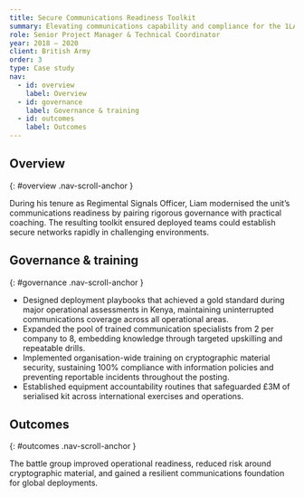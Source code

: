 ```yaml
---
title: Secure Communications Readiness Toolkit
summary: Elevating communications capability and compliance for the 1LANCS battle group across multinational deployments.
role: Senior Project Manager & Technical Coordinator
year: 2018 – 2020
client: British Army
order: 3
type: Case study
nav:
  - id: overview
    label: Overview
  - id: governance
    label: Governance & training
  - id: outcomes
    label: Outcomes
---
```

## Overview
{: #overview .nav-scroll-anchor }

During his tenure as Regimental Signals Officer, Liam modernised the unit’s communications readiness by pairing rigorous governance with practical coaching. The resulting toolkit ensured deployed teams could establish secure networks rapidly in challenging environments.

## Governance & training
{: #governance .nav-scroll-anchor }

- Designed deployment playbooks that achieved a gold standard during major operational assessments in Kenya, maintaining uninterrupted communications coverage across all operational areas.
- Expanded the pool of trained communication specialists from 2 per company to 8, embedding knowledge through targeted upskilling and repeatable drills.
- Implemented organisation-wide training on cryptographic material security, sustaining 100% compliance with information policies and preventing reportable incidents throughout the posting.
- Established equipment accountability routines that safeguarded £3M of serialised kit across international exercises and operations.

## Outcomes
{: #outcomes .nav-scroll-anchor }

The battle group improved operational readiness, reduced risk around cryptographic material, and gained a resilient communications foundation for global deployments.
